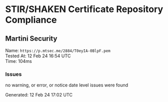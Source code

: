 # STIR/SHAKEN Certificate Repository Compliance

## Martini Security

Name: `https://p.mtsec.me/2884/T0eyIA-0BlpF.pem`\
Tested At: 12 Feb 24 16:54 UTC\
Time: 104ms

### Issues

no warning, or error, or notice date level issues were found

Generated: 12 Feb 24 17:02 UTC
